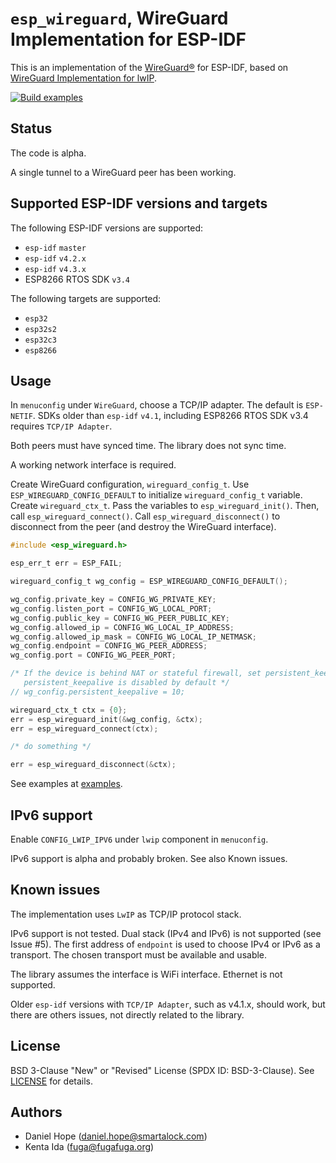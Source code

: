 # `esp_wireguard`, WireGuard Implementation for ESP-IDF

This is an implementation of the [WireGuard&reg;](https://www.wireguard.com/)
for ESP-IDF, based on
[WireGuard Implementation for lwIP](https://github.com/smartalock/wireguard-lwip).

[![Build examples](https://github.com/trombik/esp_wireguard/actions/workflows/build.yml/badge.svg)](https://github.com/trombik/esp_wireguard/actions/workflows/build.yml)

## Status

The code is alpha.

A single tunnel to a WireGuard peer has been working.

## Supported ESP-IDF versions and targets

The following ESP-IDF versions are supported:

* `esp-idf` `master`
* `esp-idf` `v4.2.x`
* `esp-idf` `v4.3.x`
* ESP8266 RTOS SDK `v3.4`

The following targets are supported:

* `esp32`
* `esp32s2`
* `esp32c3`
* `esp8266`

## Usage

In `menuconfig` under `WireGuard`, choose a TCP/IP adapter. The default is
`ESP-NETIF`. SDKs older than `esp-idf` `v4.1`, including ESP8266 RTOS SDK v3.4
requires `TCP/IP Adapter`.

Both peers must have synced time. The library does not sync time.

A working network interface is required.

Create WireGuard configuration, `wireguard_config_t`. Use
`ESP_WIREGUARD_CONFIG_DEFAULT` to initialize `wireguard_config_t` variable.
Create `wireguard_ctx_t`.  Pass the variables to `esp_wireguard_init()`. Then,
call `esp_wireguard_connect()`. Call `esp_wireguard_disconnect()` to
disconnect from the peer (and destroy the WireGuard interface).

```c
#include <esp_wireguard.h>

esp_err_t err = ESP_FAIL;

wireguard_config_t wg_config = ESP_WIREGUARD_CONFIG_DEFAULT();

wg_config.private_key = CONFIG_WG_PRIVATE_KEY;
wg_config.listen_port = CONFIG_WG_LOCAL_PORT;
wg_config.public_key = CONFIG_WG_PEER_PUBLIC_KEY;
wg_config.allowed_ip = CONFIG_WG_LOCAL_IP_ADDRESS;
wg_config.allowed_ip_mask = CONFIG_WG_LOCAL_IP_NETMASK;
wg_config.endpoint = CONFIG_WG_PEER_ADDRESS;
wg_config.port = CONFIG_WG_PEER_PORT;

/* If the device is behind NAT or stateful firewall, set persistent_keepalive.
   persistent_keepalive is disabled by default */
// wg_config.persistent_keepalive = 10;

wireguard_ctx_t ctx = {0};
err = esp_wireguard_init(&wg_config, &ctx);
err = esp_wireguard_connect(ctx);

/* do something */

err = esp_wireguard_disconnect(&ctx);
```

See examples at [examples](examples).

## IPv6 support

Enable `CONFIG_LWIP_IPV6` under `lwip` component in `menuconfig`.

IPv6 support is alpha and probably broken. See also Known issues.

## Known issues

The implementation uses `LwIP` as TCP/IP protocol stack.

IPv6 support is not tested.  Dual stack (IPv4 and IPv6) is not supported (see
Issue #5). The first address of `endpoint` is used to choose IPv4 or IPv6 as a
transport. The chosen transport must be available and usable.

The library assumes the interface is WiFi interface. Ethernet is not
supported.

Older `esp-idf` versions with `TCP/IP Adapter`, such as v4.1.x, should work,
but there are others issues, not directly related to the library.

## License

BSD 3-Clause "New" or "Revised" License (SPDX ID: BSD-3-Clause).
See [LICENSE](LICENSE) for details.

## Authors

* Daniel Hope (daniel.hope@smartalock.com)
* Kenta Ida (fuga@fugafuga.org)
